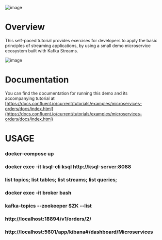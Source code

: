 ![image](../images/confluent-logo-300-2.png)

# Overview

This self-paced tutorial provides exercises for developers to apply the basic principles of streaming applications, by using a small demo microservice ecosystem built with Kafka Streams.

![image](docs/images/microservices-demo.jpg)

# Documentation

You can find the documentation for running this demo and its accompanying tutorial at [https://docs.confluent.io/current/tutorials/examples/microservices-orders/docs/index.html](https://docs.confluent.io/current/tutorials/examples/microservices-orders/docs/index.html)

# USAGE
### docker-compose up
### docker exec -it ksql-cli ksql http://ksql-server:8088
### list topics; list tables; list streams; list queries;
### docker exec -it broker bash
### kafka-topics --zookeeper $ZK --list

### http://localhost:18894/v1/orders/2/
### http://localhost:5601/app/kibana#/dashboard/Microservices

